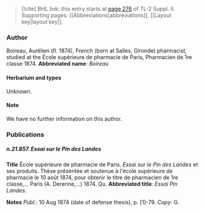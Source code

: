 > [!cite] BHL link: this entry starts at [page 276](https://www.biodiversitylibrary.org/page/33265473) of TL-2 Suppl. II.
> Supporting pages: [[Abbreviations|abbreviations]], [[Layout key|layout key]].

### Author

Boireau, Aurélien (fl. 1874), French (born at Salles, Gironde) pharmacist, studied at the École supérieure de pharmacie de Paris, Pharmacien de 1re classe 1874. 
**Abbreviated name**: *Boireau*

#### Herbarium and types

Unknown.

#### Note

We have no further information on this author.

### Publications

##### n.21.857. Essai sur le Pin des Landes

**Title**
École supérieure de pharmacie de Paris. *Essai sur le Pin des Landes* et ses produits. Thèse présentée et soutenue à l'école supérieure de pharmacie le 10 août 1874, pour obtenir le titre de pharmacien de 1re classe,... Paris (A. Derenne,...) 1874. Qu.
**Abbreviated title**: *Essai Pin Landes*.

**Notes**
*Publ*.: 10 Aug 1874 (date of defense thesis), p. \[1\]-79. *Copy*: G.

